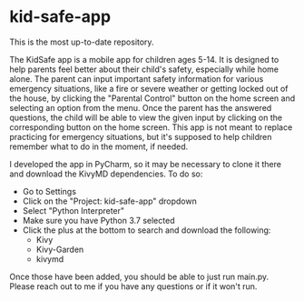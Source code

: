 # kid-safe-app

This is the most up-to-date repository.

  The KidSafe app is a mobile app for children ages 5-14. It is designed to help parents feel better about their child's safety, especially while home alone. The parent can input important safety information for various emergency situations, like a fire or severe weather or getting locked out of the house, by clicking the "Parental Control" button on the home screen and selecting an option from the menu. Once the parent has the answered questions, the child will be able to view the given input by clicking on the corresponding button on the home screen. This app is not meant to replace practicing for emergency situations, but it's supposed to help children remember what to do in the moment, if needed.
  
  I developed the app in PyCharm, so it may be necessary to clone it there and download the KivyMD dependencies. To do so:
  - Go to Settings
  - Click on the "Project: kid-safe-app" dropdown
  - Select "Python Interpreter" 
  - Make sure you have Python 3.7 selected
  - Click the plus at the bottom to search and download the following: 
    - Kivy
    - Kivy-Garden
    - kivymd

 Once those have been added, you should be able to just run main.py. Please reach out to me if you have any questions or if it won't run.
